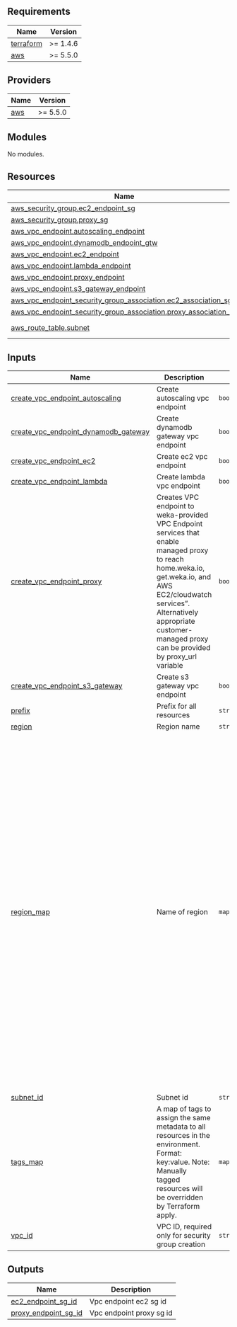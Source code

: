 <!-- BEGIN_TF_DOCS -->
## Requirements

| Name | Version |
|------|---------|
| <a name="requirement_terraform"></a> [terraform](#requirement\_terraform) | >= 1.4.6 |
| <a name="requirement_aws"></a> [aws](#requirement\_aws) | >= 5.5.0 |

## Providers

| Name | Version |
|------|---------|
| <a name="provider_aws"></a> [aws](#provider\_aws) | >= 5.5.0 |

## Modules

No modules.

## Resources

| Name | Type |
|------|------|
| [aws_security_group.ec2_endpoint_sg](https://registry.terraform.io/providers/hashicorp/aws/latest/docs/resources/security_group) | resource |
| [aws_security_group.proxy_sg](https://registry.terraform.io/providers/hashicorp/aws/latest/docs/resources/security_group) | resource |
| [aws_vpc_endpoint.autoscaling_endpoint](https://registry.terraform.io/providers/hashicorp/aws/latest/docs/resources/vpc_endpoint) | resource |
| [aws_vpc_endpoint.dynamodb_endpoint_gtw](https://registry.terraform.io/providers/hashicorp/aws/latest/docs/resources/vpc_endpoint) | resource |
| [aws_vpc_endpoint.ec2_endpoint](https://registry.terraform.io/providers/hashicorp/aws/latest/docs/resources/vpc_endpoint) | resource |
| [aws_vpc_endpoint.lambda_endpoint](https://registry.terraform.io/providers/hashicorp/aws/latest/docs/resources/vpc_endpoint) | resource |
| [aws_vpc_endpoint.proxy_endpoint](https://registry.terraform.io/providers/hashicorp/aws/latest/docs/resources/vpc_endpoint) | resource |
| [aws_vpc_endpoint.s3_gateway_endpoint](https://registry.terraform.io/providers/hashicorp/aws/latest/docs/resources/vpc_endpoint) | resource |
| [aws_vpc_endpoint_security_group_association.ec2_association_sg](https://registry.terraform.io/providers/hashicorp/aws/latest/docs/resources/vpc_endpoint_security_group_association) | resource |
| [aws_vpc_endpoint_security_group_association.proxy_association_sg](https://registry.terraform.io/providers/hashicorp/aws/latest/docs/resources/vpc_endpoint_security_group_association) | resource |
| [aws_route_table.subnet](https://registry.terraform.io/providers/hashicorp/aws/latest/docs/data-sources/route_table) | data source |

## Inputs

| Name | Description | Type | Default | Required |
|------|-------------|------|---------|:--------:|
| <a name="input_create_vpc_endpoint_autoscaling"></a> [create\_vpc\_endpoint\_autoscaling](#input\_create\_vpc\_endpoint\_autoscaling) | Create autoscaling vpc endpoint | `bool` | n/a | yes |
| <a name="input_create_vpc_endpoint_dynamodb_gateway"></a> [create\_vpc\_endpoint\_dynamodb\_gateway](#input\_create\_vpc\_endpoint\_dynamodb\_gateway) | Create dynamodb gateway vpc endpoint | `bool` | n/a | yes |
| <a name="input_create_vpc_endpoint_ec2"></a> [create\_vpc\_endpoint\_ec2](#input\_create\_vpc\_endpoint\_ec2) | Create ec2 vpc endpoint | `bool` | n/a | yes |
| <a name="input_create_vpc_endpoint_lambda"></a> [create\_vpc\_endpoint\_lambda](#input\_create\_vpc\_endpoint\_lambda) | Create lambda vpc endpoint | `bool` | n/a | yes |
| <a name="input_create_vpc_endpoint_proxy"></a> [create\_vpc\_endpoint\_proxy](#input\_create\_vpc\_endpoint\_proxy) | Creates VPC endpoint to weka-provided VPC Endpoint services that enable managed proxy to reach home.weka.io, get.weka.io, and AWS EC2/cloudwatch services”. Alternatively appropriate customer-managed proxy can be provided by proxy\_url variable | `bool` | n/a | yes |
| <a name="input_create_vpc_endpoint_s3_gateway"></a> [create\_vpc\_endpoint\_s3\_gateway](#input\_create\_vpc\_endpoint\_s3\_gateway) | Create s3 gateway vpc endpoint | `bool` | n/a | yes |
| <a name="input_prefix"></a> [prefix](#input\_prefix) | Prefix for all resources | `string` | n/a | yes |
| <a name="input_region"></a> [region](#input\_region) | Region name | `string` | n/a | yes |
| <a name="input_region_map"></a> [region\_map](#input\_region\_map) | Name of region | `map(string)` | <pre>{<br>  "ap-northeast-1": "com.amazonaws.vpce.ap-northeast-1.vpce-svc-0e8a99999813c71e0",<br>  "ap-northeast-2": "com.amazonaws.vpce.ap-northeast-2.vpce-svc-093e0eeec8b7c6c4c",<br>  "ap-northeast-3": "com.amazonaws.vpce.ap-northeast-3.vpce-svc-09e56cde55ad96a63",<br>  "ap-south-1": "com.amazonaws.vpce.ap-south-1.vpce-svc-09213c43e5711950a",<br>  "ap-southeast-1": "com.amazonaws.vpce.ap-southeast-1.vpce-svc-0816aac78693475d6",<br>  "ap-southeast-2": "com.amazonaws.vpce.ap-southeast-2.vpce-svc-0a473ac647eb853bc",<br>  "ca-central-1": "com.amazonaws.vpce.ca-central-1.vpce-svc-0f3a4b3b0d8c87a7b",<br>  "eu-central-1": "com.amazonaws.vpce.eu-central-1.vpce-svc-0a7f7dd92c316e3fc",<br>  "eu-north-1": "com.amazonaws.vpce.eu-north-1.vpce-svc-006e6faae3f3be641",<br>  "eu-west-1": "com.amazonaws.vpce.eu-west-1.vpce-svc-0f7e742f1fa52d2f7",<br>  "eu-west-2": "com.amazonaws.vpce.eu-west-2.vpce-svc-0ef99d828da2992a6",<br>  "me-south-1": "com.amazonaws.vpce.me-south-1.vpce-svc-06d65d1ac36af2e46",<br>  "sa-east-1": "com.amazonaws.vpce.sa-east-1.vpce-svc-031d8ee7326794e03",<br>  "us-east-1": "com.amazonaws.vpce.us-east-1.vpce-svc-0a99896cec98e7f63",<br>  "us-east-2": "com.amazonaws.vpce.us-east-2.vpce-svc-009318e9319949b54",<br>  "us-west-1": "com.amazonaws.vpce.us-west-1.vpce-svc-0d8adfe18973b86d8",<br>  "us-west-2": "com.amazonaws.vpce.us-west-2.vpce-svc-05e512cfd7a03b097"<br>}</pre> | no |
| <a name="input_subnet_id"></a> [subnet\_id](#input\_subnet\_id) | Subnet id | `string` | n/a | yes |
| <a name="input_tags_map"></a> [tags\_map](#input\_tags\_map) | A map of tags to assign the same metadata to all resources in the environment. Format: key:value. Note: Manually tagged resources will be overridden by Terraform apply. | `map(string)` | `{}` | no |
| <a name="input_vpc_id"></a> [vpc\_id](#input\_vpc\_id) | VPC ID, required only for security group creation | `string` | n/a | yes |

## Outputs

| Name | Description |
|------|-------------|
| <a name="output_ec2_endpoint_sg_id"></a> [ec2\_endpoint\_sg\_id](#output\_ec2\_endpoint\_sg\_id) | Vpc endpoint ec2 sg id |
| <a name="output_proxy_endpoint_sg_id"></a> [proxy\_endpoint\_sg\_id](#output\_proxy\_endpoint\_sg\_id) | Vpc endpoint proxy sg id |
<!-- END_TF_DOCS -->
